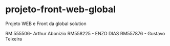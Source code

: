 # projeto-front-web-global
Projeto WEB e Front da global solution

RM 555506- Arthur Abonizio 
RM558225 - ENZO DIAS
RM557876 - Gustavo Teixeira
